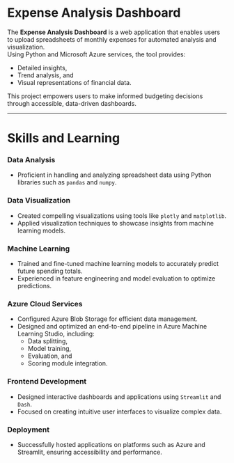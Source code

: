# Expense Analysis Dashboard  

The **Expense Analysis Dashboard** is a web application that enables users to upload spreadsheets of monthly expenses for automated analysis and visualization.  
Using Python and Microsoft Azure services, the tool provides:  
- Detailed insights,  
- Trend analysis, and  
- Visual representations of financial data.  

This project empowers users to make informed budgeting decisions through accessible, data-driven dashboards.  

---

# Skills and Learning  

### Data Analysis  
- Proficient in handling and analyzing spreadsheet data using Python libraries such as `pandas` and `numpy`.  

### Data Visualization  
- Created compelling visualizations using tools like `plotly` and `matplotlib`.  
- Applied visualization techniques to showcase insights from machine learning models.  

### Machine Learning  
- Trained and fine-tuned machine learning models to accurately predict future spending totals.  
- Experienced in feature engineering and model evaluation to optimize predictions.  

### Azure Cloud Services  
- Configured Azure Blob Storage for efficient data management.  
- Designed and optimized an end-to-end pipeline in Azure Machine Learning Studio, including:  
  - Data splitting,  
  - Model training,  
  - Evaluation, and  
  - Scoring module integration.  

### Frontend Development  
- Designed interactive dashboards and applications using `Streamlit` and `Dash`.  
- Focused on creating intuitive user interfaces to visualize complex data.  

### Deployment  
- Successfully hosted applications on platforms such as Azure and Streamlit, ensuring accessibility and performance.
